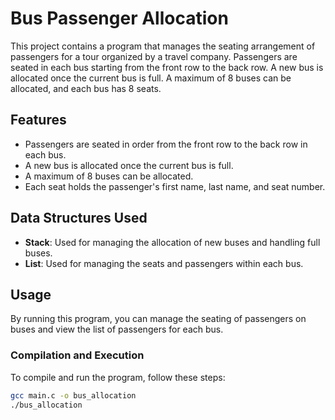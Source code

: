 # Bus Passenger Allocation

This project contains a program that manages the seating arrangement of passengers for a tour organized by a travel company. Passengers are seated in each bus starting from the front row to the back row. A new bus is allocated once the current bus is full. A maximum of 8 buses can be allocated, and each bus has 8 seats.

## Features

- Passengers are seated in order from the front row to the back row in each bus.
- A new bus is allocated once the current bus is full.
- A maximum of 8 buses can be allocated.
- Each seat holds the passenger's first name, last name, and seat number.

## Data Structures Used

- **Stack**: Used for managing the allocation of new buses and handling full buses.
- **List**: Used for managing the seats and passengers within each bus.

## Usage

By running this program, you can manage the seating of passengers on buses and view the list of passengers for each bus.

### Compilation and Execution

To compile and run the program, follow these steps:

```sh
gcc main.c -o bus_allocation
./bus_allocation

